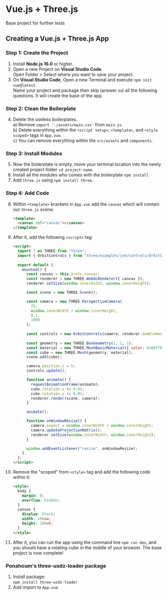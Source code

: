 # Vue.js + Three.js

Base project for further tests

## Creating a Vue.js + Three.js App

### Step 1: Create the Project

1. Install **Node.js 16.0** or higher.
2. Open a new Project on **Visual Studio Code**.  
   Open Folder > Select where you want to save your project.
3. On **Visual Studio Code**, Open a new Terminal and execute `npm init vue@latest`.  
   Name your project and package then skip (answer `no`) all the following questions. It will create the base of the app.

### Step 2: Clean the Boilerplate

4. Delete the useless boilerplates.  
   a) Remove `import './assets/main.css'` from `main.js`.  
   b) Delete everything within the `<script setup>`, `<template>`, and `<style scoped>` tags in `App.vue`.  
   c) You can remove everything within the `src/assets` and `components`.

### Step 3: Install Modules

5. Now the boilerplate is empty, move your terminal location into the newly created project folder `cd project-name`.
6. Install all the modules who comes with the boilerplate `npm install`
7. Add `three.js` using `npm install three`.

### Step 4: Add Code

8. Within `<template>` brackets in `App.vue` add the `canvas` which will contain our `three.js` scene:

   ```html
   <template>
     <canvas ref="canvas"></canvas>
   </template>
   ```

9. After it, add the following `<script>` tag:

   ```html
   <script>
     import * as THREE from "three";
     import { OrbitControls } from "three/examples/jsm/controls/OrbitControls";
      
     export default {
       mounted() {
         const canvas = this.$refs.canvas;
         const renderer = new THREE.WebGLRenderer({ canvas });
         renderer.setSize(window.innerWidth, window.innerHeight);

         const scene = new THREE.Scene();

         const camera = new THREE.PerspectiveCamera(
           75,
           window.innerWidth / window.innerHeight,
           0.1,
           1000
         );
         
         const controls = new OrbitControls(camera, renderer.domElement);
         
         const geometry = new THREE.BoxGeometry(1, 1, 1);
         const material = new THREE.MeshBasicMaterial({ color: 0x00ff00 });
         const cube = new THREE.Mesh(geometry, material);
         scene.add(cube);

         camera.position.z = 5;
         controls.update();

         function animate() {
           requestAnimationFrame(animate);
           cube.rotation.x += 0.01;
           cube.rotation.y += 0.01;
           renderer.render(scene, camera);
         }

         animate();

         function onWindowResize() {
           camera.aspect = window.innerWidth / window.innerHeight;
           camera.updateProjectionMatrix();
           renderer.setSize(window.innerWidth, window.innerHeight);
         }

         window.addEventListener("resize", onWindowResize);
       },
     };
   </script>
   ```

10. Remove the "scoped" from `<style>` tag and add the following code within it:

    ```html
    <style>
      body {
        margin: 0;
        overflow: hidden;
      }
      canvas {
        display: block;
        width: 100vw;
        height: 100vh;
      }
    </style>
    ```

11. After it, you can run the app using the command line `npm run dev`, and you should have a rotating cube in the middle of your browser. The base project is now complete!

### Ponahoum's three-usdz-loader package

1. Install package:  
   `npm install three-usdz-loader`  
2. Add import to `App.vue` <script>:  
   `import { USDZLoader } from "three-usdz-loader"`  
3. create a new instance of `USDZLoader` and call the function `loadFile()` on it  
   a) `loadFile()` is an asynchronous function and neet to be call into a `async` function  
   b) `loadFile()` takes a File as first argument  
  
- Within App.vue, add `data()` to the `export default`

```js
data() {
  return {
    modelData: null,
    loading: true,
  };
},
```

- Use `Axios` to fetch the binary file for the .usdz

```js
axios
  .get("/livingroom.usdz", {
    responseType: "arraybuffer",
  })
  .then((response) => {
    this.modelData = response.data;
    this.loading = false;
    // do something with the model data here
    loadUSDZ(this.modelData, group);
  });
```

- Call the async function `loadUSDZ()` passing the axios' fetched file as argument

```js
async function loadUSDZ(modelData, group) {
  const file = new File([modelData], "model.usdz", {
    type: "model/vnd.usdz+zip",
  });
  return await loader.loadFile(file, group);
}
```

### Conclusion:
IT WORKS !  
... code is throwing a bunch or warnings and errors but... "MEH!" at lease the .usdz is loaded into the `three.js` scene and the web app do not crash.
